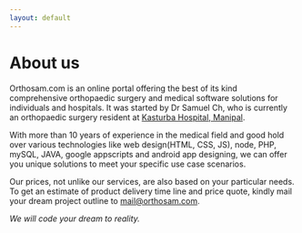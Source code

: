 ```yaml
---
layout: default
---
```


# About us

Orthosam.com is an online portal offering the best of its kind comprehensive orthopaedic surgery and medical software solutions for individuals and hospitals. It was started by Dr Samuel Ch, who is currently an orthopaedic surgery resident at [Kasturba Hospital, Manipal](https://www.google.co.in/search?q=kasturba+hospital+manipal&oq=kasturba+hospital).

With more than 10 years of experience in the medical field and good hold over various technologies like web design(HTML, CSS, JS), node, PHP, mySQL, JAVA, google appscripts and android app designing, we can offer you unique solutions to meet your specific use case scenarios. 

Our prices, not unlike our services, are also based on your particular needs. To get an estimate of product delivery time line and price quote, kindly mail your dream project outline to [mail@orthosam.com](mailto:mail@orthosam.com).

*We will code your dream to reality.*
